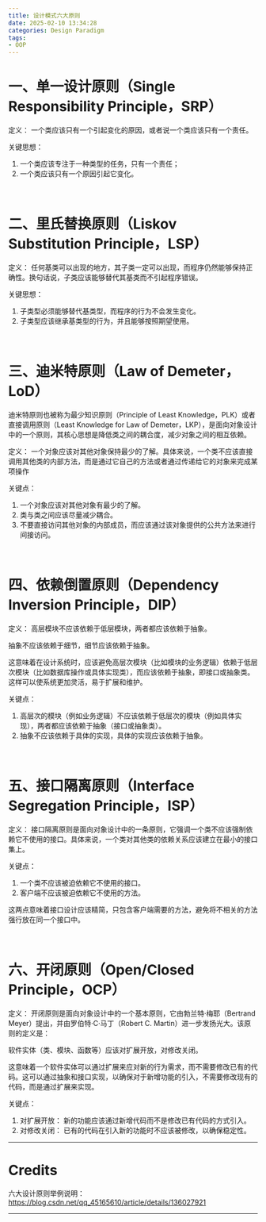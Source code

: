 ```yaml
---
title: 设计模式六大原则
date: 2025-02-10 13:34:28
categories: Design Paradigm
tags: 
- OOP
---
```


# 一、单一设计原则（Single Responsibility Principle，SRP）
定义：
一个类应该只有一个引起变化的原因，或者说一个类应该只有一个责任。

关键思想：
1. 一个类应该专注于一种类型的任务，只有一个责任；
2. 一个类应该只有一个原因引起它变化。

<br>

# 二、里氏替换原则（Liskov Substitution Principle，LSP）
定义：
任何基类可以出现的地方，其子类一定可以出现，而程序仍然能够保持正确性。换句话说，子类应该能够替代其基类而不引起程序错误。

关键思想：
1. 子类型必须能够替代基类型，而程序的行为不会发生变化。
2. 子类型应该继承基类型的行为，并且能够按照期望使用。

<br>

# 三、迪米特原则（Law of Demeter，LoD）
迪米特原则也被称为最少知识原则（Principle of Least Knowledge，PLK）或者直接调用原则（Least Knowledge for Law of Demeter，LKP），是面向对象设计中的一个原则，其核心思想是降低类之间的耦合度，减少对象之间的相互依赖。

定义：
一个对象应该对其他对象保持最少的了解。具体来说，一个类不应该直接调用其他类的内部方法，而是通过它自己的方法或者通过传递给它的对象来完成某项操作

关键点：
1. 一个对象应该对其他对象有最少的了解。
2. 类与类之间应该尽量减少耦合。
3. 不要直接访问其他对象的内部成员，而应该通过该对象提供的公共方法来进行间接访问。

<br>

# 四、依赖倒置原则（Dependency Inversion Principle，DIP）
定义：
高层模块不应该依赖于低层模块，两者都应该依赖于抽象。

抽象不应该依赖于细节，细节应该依赖于抽象。

这意味着在设计系统时，应该避免高层次模块（比如模块的业务逻辑）依赖于低层次模块（比如数据库操作或具体实现类），而应该依赖于抽象，即接口或抽象类。这样可以使系统更加灵活，易于扩展和维护。

关键点：
1. 高层次的模块（例如业务逻辑）不应该依赖于低层次的模块（例如具体实现），两者都应该依赖于抽象（接口或抽象类）。
2. 抽象不应该依赖于具体的实现，具体的实现应该依赖于抽象。

<br>

# 五、接口隔离原则（Interface Segregation Principle，ISP）
定义：
接口隔离原则是面向对象设计中的一条原则，它强调一个类不应该强制依赖它不使用的接口。具体来说，一个类对其他类的依赖关系应该建立在最小的接口集上。

关键点：
1. 一个类不应该被迫依赖它不使用的接口。
2. 客户端不应该被迫依赖它不使用的方法。

这两点意味着接口设计应该精简，只包含客户端需要的方法，避免将不相关的方法强行放在同一个接口中。

<br>

# 六、开闭原则（Open/Closed Principle，OCP）
定义：
开闭原则是面向对象设计中的一个基本原则，它由勃兰特·梅耶（Bertrand Meyer）提出，并由罗伯特·C·马丁（Robert C. Martin）进一步发扬光大。该原则的定义是：

软件实体（类、模块、函数等）应该对扩展开放，对修改关闭。

这意味着一个软件实体可以通过扩展来应对新的行为需求，而不需要修改已有的代码。这可以通过抽象和接口实现，以确保对于新增功能的引入，不需要修改现有的代码，而是通过扩展来实现。

关键点：
1. 对扩展开放： 新的功能应该通过新增代码而不是修改已有代码的方式引入。
2. 对修改关闭： 已有的代码在引入新的功能时不应该被修改，以确保稳定性。

---

# Credits

六大设计原则举例说明：https://blog.csdn.net/qq_45165610/article/details/136027921

---